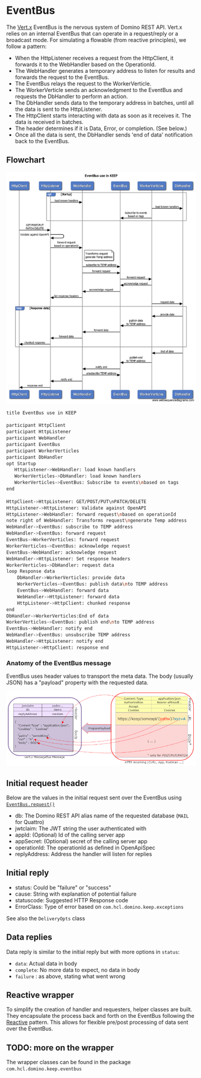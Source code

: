 # EventBus

The [Vert.x](https://vertx.io) EventBus is the nervous system of Domino REST API. Vert.x relies on an internal EventBus that can operate in a request/reply or a broadcast mode. For simulating a flowable (from reactive principles), we follow a pattern:

- When the HttpListener receives a request from the HttpClient, it forwards it to the WebHandler based on the OperationId.
- The WebHandler generates a temporary address to listen for results and forwards the request to the EventBus.
- The EventBus relays the request to the WorkerVerticle.
- The WorkerVerticle sends an acknowledgment to the EventBus and requests the DbHandler to perform an action.
- The DbHandler sends data to the temporary address in batches, until all the data is sent to the HttpListener.
- The HttpClient starts interacting with data as soon as it receives it. The data is received in batches.
- The header determines if it is Data, Error, or completion. (See below.)
- Once all the data is sent, the DbHandler sends 'end of data' notification back to the EventBus.

## Flowchart

![FlowChart of our Eventbus](../assets/images/EventBus.png)

```bash
title EventBus use in KEEP

participant HttpClient
participant HttpListener
participant WebHandler
participant EventBus
participant WorkerVerticles
participant DbHandler
opt Startup
   HttpListener->WebHandler: load known handlers
   WorkerVerticles->DbHandler: load known handlers
   WorkerVerticles->EventBus: Subscribe to events\nbased on tags
end

HttpClient->HttpListener: GET/POST/PUT\nPATCH/DELETE
HttpListener->HttpListener: Validate against OpenAPI
HttpListener->WebHandler: forward request\nbased on operationId
note right of WebHandler: Transforms request\ngenerate Temp address
WebHandler->EventBus: subscribe to TEMP address
WebHandler->EventBus: forward request
EventBus->WorkerVerticles: forward request
WorkerVerticles->EventBus: acknowledge request
EventBus->WebHandler: acknowledge request
WebHandler->HttpListener: Set response headers
WorkerVerticles->DbHandler: request data
loop Response data
    DbHandler->WorkerVerticles: provide data
    WorkerVerticles->EventBus: publish data\nto TEMP address
    EventBus->WebHandler: forward data
    WebHandler->HttpListener: forward data
    HttpListener->HttpClient: chunked response
end
DbHandler->WorkerVerticles:End of data
WorkerVerticles->EventBus: publish end\nto TEMP address
EventBus->WebHandler: notify end
WebHandler->EventBus: unsubscribe TEMP address
WebHandler->HttpListener: notify end
HttpListener->HttpClient: response end
```

### Anatomy of the EventBus message

EventBus uses header values to transport the meta data.
The body (usually JSON) has a "payload" property with the requested data.

![FlowChart of our Eventbus](../assets/images/HTTPtoEventBus.png)

## Initial request header

Below are the values in the initial request sent over the EventBus
using [`EventBus.request()`](https://vertx.io/docs/apidocs/io/vertx/core/eventbus/EventBus.html#request-java.lang.String-java.lang.Object-io.vertx.core.eventbus.DeliveryOptions-io.vertx.core.Handler-)

- db: The Domino REST API alias name of the requested database (`MAIL` for Quattro)
- jwtclaim: The JWT string the user authenticated with
- appId: (Optional) Id of the calling server app
- appSecret: (Optional) secret of the calling server app
- operationId: The operationId as defined in OpenApiSpec
- replyAddress: Address the handler will listen for replies

## Initial reply

- status: Could be "failure" or "success"
- cause: String with explanation of potential failure
- statuscode: Suggested HTTP Response code
- ErrorClass: Type of error based on `com.hcl.domino.keep.exceptions`

See also the `DeliveryOpts` class

## Data replies

Data reply is similar to the initial reply but with more options in `status`:

- `data`: Actual data in body
- `complete`: No more data to expect, no data in body
- `failure` : as above, stating what went wrong

## Reactive wrapper

To simplify the creation of handler and requesters, helper classes are built.
They encapsulate the process back and forth on the EventBus following the [Reactive](http://reactivex.io/) pattern. This allows for flexible pre/post processing of data sent over the EventBus.

## TODO: more on the wrapper

The wrapper classes can be found in the package `com.hcl.domino.keep.eventbus`
